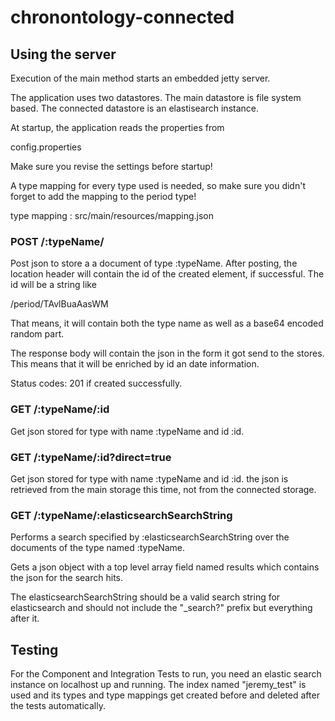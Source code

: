 # chronontology-connected

## Using the server

Execution of the main method starts an embedded 
jetty server.

The application uses two datastores. The main datastore is
file system based. The connected datastore is an elastisearch instance.

At startup, the application reads the properties from 

  config.properties

Make sure you revise the settings before startup!

A type mapping for every type used is needed, so make sure 
you didn't forget to add the mapping to the period type!
 
  type mapping : src/main/resources/mapping.json

### POST /:typeName/

Post json to store a a document of type :typeName.
After posting, the location header will contain the id of 
the created element, if successful. The id will be a string like

  /period/TAvlBuaAasWM
  
That means, it will contain both the type name as well as a 
base64 encoded random part.

The response body will contain the json in the form it got send
to the stores. This means that it will be enriched by id an date information.

  Status codes: 
    201 if created successfully.

### GET /:typeName/:id

Get json stored for type with name :typeName and id :id.

### GET /:typeName/:id?direct=true

Get json stored for type with name :typeName and id :id. the json is retrieved from 
the main storage this time, not from the connected storage.

### GET /:typeName/:elasticsearchSearchString

Performs a search specified by :elasticsearchSearchString 
over the documents of the type named :typeName.

Gets a json object with a top level array field named results which
contains the json for the search hits. 

The elasticsearchSearchString should be a valid search string for elasticsearch
and should not include the "_search?" prefix but everything after it.

## Testing

For the Component and Integration Tests to run, you need an elastic search 
instance on localhost up and running. The index named "jeremy_test" 
is used and its types and type mappings get created before and deleted after the tests automatically.

